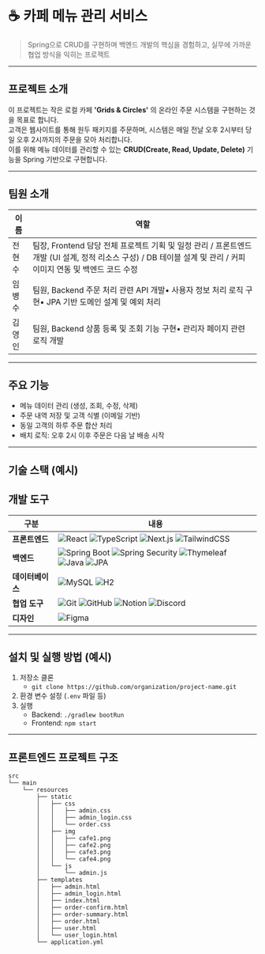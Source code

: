 # ☕️ 카페 메뉴 관리 서비스

> Spring으로 CRUD를 구현하며 백엔드 개발의 핵심을 경험하고, 실무에 가까운 협업 방식을 익히는 프로젝트

---

## 프로젝트 소개
이 프로젝트는 작은 로컬 카페 **'Grids & Circles'** 의 온라인 주문 시스템을 구현하는 것을 목표로 합니다.  
고객은 웹사이트를 통해 원두 패키지를 주문하며, 시스템은 매일 전날 오후 2시부터 당일 오후 2시까지의 주문을 모아 처리합니다.  
이를 위해 메뉴 데이터를 관리할 수 있는 **CRUD(Create, Read, Update, Delete)** 기능을 Spring 기반으로 구현합니다.  

---

## 팀원 소개
| 이름   | 역할            |
|--------|-----------------|
| 전현수  | 팀장, Frontend 담당 전체 프로젝트 기획 및 일정 관리 / 프론트엔드 개발 (UI 설계, 정적 리소스 구성) / DB 테이블 설계 및 관리 / 커피 이미지 연동 및 백엔드 코드 수정|
| 임병수  | 팀원, Backend 주문 처리 관련 API 개발• 사용자 정보 처리 로직 구현• JPA 기반 도메인 설계 및 예외 처리|
| 김영인  | 팀원, Backend 상품 등록 및 조회 기능 구현• 관리자 페이지 관련 로직 개발 |

---

## 주요 기능
- 메뉴 데이터 관리 (생성, 조회, 수정, 삭제)  
- 주문 내역 저장 및 고객 식별 (이메일 기반)  
- 동일 고객의 하루 주문 합산 처리  
- 배치 로직: 오후 2시 이후 주문은 다음 날 배송 시작  

---

## 기술 스택 (예시)

## 개발 도구

| 구분      | 내용 |
|-----------|------|
| **프론트엔드** | ![React](https://img.shields.io/badge/React-61DAFB?style=for-the-badge&logo=react&logoColor=black) ![TypeScript](https://img.shields.io/badge/TypeScript-3178C6?style=for-the-badge&logo=typescript&logoColor=white) ![Next.js](https://img.shields.io/badge/Next.js-000000?style=for-the-badge&logo=nextdotjs&logoColor=white) ![TailwindCSS](https://img.shields.io/badge/TailwindCSS-06B6D4?style=for-the-badge&logo=tailwindcss&logoColor=white) |
| **백엔드** | ![Spring Boot](https://img.shields.io/badge/SpringBoot-6DB33F?style=for-the-badge&logo=springboot&logoColor=white) ![Spring Security](https://img.shields.io/badge/SpringSecurity-6DB33F?style=for-the-badge&logo=springsecurity&logoColor=white) ![Thymeleaf](https://img.shields.io/badge/Thymeleaf-005F0F?style=for-the-badge&logo=thymeleaf&logoColor=white) ![Java](https://img.shields.io/badge/Java-007396?style=for-the-badge&logo=openjdk&logoColor=white) ![JPA](https://img.shields.io/badge/JPA-59666C?style=for-the-badge&logo=hibernate&logoColor=white) |
| **데이터베이스** | ![MySQL](https://img.shields.io/badge/MySQL-4479A1?style=for-the-badge&logo=mysql&logoColor=white) ![H2](https://img.shields.io/badge/H2Database-003B57?style=for-the-badge&logo=h2&logoColor=white) |
| **협업 도구** | ![Git](https://img.shields.io/badge/Git-F05032?style=for-the-badge&logo=git&logoColor=white) ![GitHub](https://img.shields.io/badge/GitHub-181717?style=for-the-badge&logo=github&logoColor=white) ![Notion](https://img.shields.io/badge/Notion-000000?style=for-the-badge&logo=notion&logoColor=white) ![Discord](https://img.shields.io/badge/Discord-5865F2?style=for-the-badge&logo=discord&logoColor=white) |
| **디자인** | ![Figma](https://img.shields.io/badge/Figma-F24E1E?style=for-the-badge&logo=figma&logoColor=white) |

---

## 설치 및 실행 방법 (예시)
1. 저장소 클론  
   - `git clone https://github.com/organization/project-name.git`  
2. 환경 변수 설정 (`.env` 파일 등)  
3. 실행  
   - Backend: `./gradlew bootRun`  
   - Frontend: `npm start`  

---



## 프론트엔드 프로젝트 구조
```plaintext
src
└── main
    └── resources
        ├── static
        │   ├── css
        │   │   ├── admin.css
        │   │   ├── admin_login.css
        │   │   └── order.css
        │   ├── img
        │   │   ├── cafe1.png
        │   │   ├── cafe2.png
        │   │   ├── cafe3.png
        │   │   └── cafe4.png
        │   └── js
        │       └── admin.js
        ├── templates
        │   ├── admin.html
        │   ├── admin_login.html
        │   ├── index.html
        │   ├── order-confirm.html
        │   ├── order-summary.html
        │   ├── order.html
        │   ├── user.html
        │   └── user_login.html
        └── application.yml
